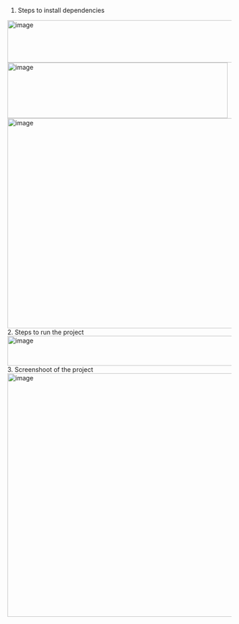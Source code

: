 1.	Steps to install dependencies
<img width="561" height="95" alt="image" src="https://github.com/user-attachments/assets/db7d2f10-c7c3-40fc-be52-53c3308d015d" />
<img width="495" height="125" alt="image" src="https://github.com/user-attachments/assets/f3bcb9f8-2019-490a-a3ef-4f40dc47eef7" />
<img width="866" height="472" alt="image" src="https://github.com/user-attachments/assets/e99e7ede-649c-46a9-8aac-b89250c291a5" />
2.	Steps to run the project
	<img width="527" height="67" alt="image" src="https://github.com/user-attachments/assets/3da8c846-2ec7-4f20-baa1-deefd226c94d" />
3.	Screenshoot of the project
   <img width="817" height="547" alt="image" src="https://github.com/user-attachments/assets/9d2812aa-5af2-4df7-b83a-b74453f63699" />

